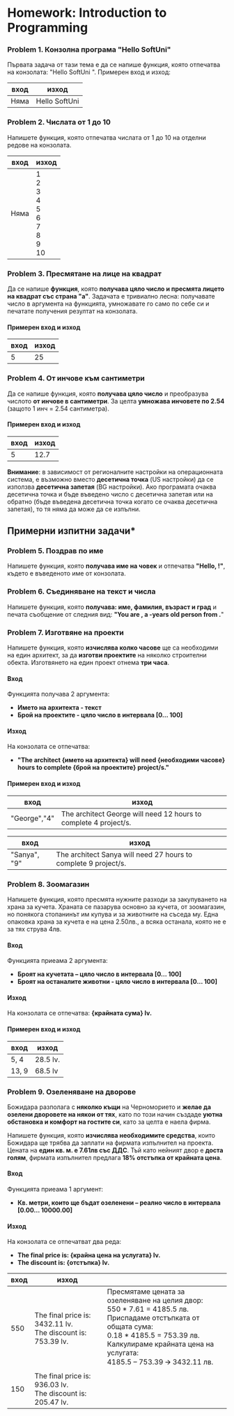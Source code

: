 Homework: Introduction to Programming
========

### Problem 1. Конзолна програма "Hello SoftUni"
Първата задача от тази тема е да се напише функция, която отпечатва на конзолата: 
"Hello SoftUni ".
Примерен вход и изход:

|  вход   | изход     |
|---------|-----------|
| Няма  | Hello SoftUni |


### Problem 2. Числата от 1 до 10
Напишете функция, която отпечатва числата от 1 до 10 на отделни редове на конзолата.


|  вход   | изход     |
|---------|-----------|
| Няма | 1 <br />2 <br />3 <br />4 <br />5 <br />6 <br />7 <br />8 <br />9 <br />10 |

### Problem 3. Пресмятане на лице на квадрат
Да се напише <b>функция</b>, която <b>получава цяло число и пресмята лицето на квадрат със страна "a"</b>. Задачата е тривиално лесна: получавате число в аргумента на функцията, умножавате го само по себе си и печатате получения резултат на конзолата.

#### Примерен вход и изход

|  вход   | изход     |
|---------|-----------|
| 5 | 25 |

### Problem 4. От инчове към сантиметри
Да се напише функция, която <b>получава цяло число</b> и преобразува числото <b>от инчове в сантиметри</b>. За целта <b>умножава инчовете по 2.54</b> (защото 1 инч = 2.54 сантиметра).

#### Примерен вход и изход

|  вход   | изход     |
|---------|-----------|
| 5 | 12.7 |

<b>Внимание</b>: в зависимост от регионалните настройки на операционната система, е възможно вместо <b>десетична точка</b> (US настройки) да се използва <b>десетична запетая</b> (BG настройки). Ако програмата очаква десетична точка и бъде въведено число с десетична запетая или на обратно (бъде въведена десетична точка когато се очаква десетична запетая), то тя няма да може да се изпълни.

## Примерни изпитни задачи* 

### Problem 5. Поздрав по име
Напишете функция, която <b>получава име на човек</b> и отпечатва <b>"Hello, <name>!"</b>, където <b><name></b> е въведеното име от конзолата.

### Problem 6. Съединяване на текст и числа
Напишете функция, която <b>получава: име, фамилия, възраст и град</b> и печата съобщение от следния вид: <b>"You are <firstName> <lastName>, a <age>-years old person from <town>.</b>"


### Problem 7. Изготвяне на проекти
Напишете функция, която <b>изчислява колко часове</b> ще са необходими на един архитект, за да <b>изготви проектите</b> на няколко строителни обекта. Изготвянето на един проект отнема <b>три часа</b>.

#### Вход
Функцията получава 2 аргумента:
* <b>Името на архитекта - текст</b>
* <b>Брой на проектите - цяло число в интервала [0… 100]</b>

#### Изход
На конзолата се отпечатва:
* <b>"The architect {името на архитекта} will need {необходими часове} hours to complete {брой на проектите} project/s."</b>

#### Примерен вход и изход

|  вход   | изход     |
|---------|-----------|
| "George","4" | The architect George will need 12 hours to complete 4 project/s. |

|  вход   | изход     |
|---------|-----------|
| "Sanya", "9" | The architect Sanya will need 27 hours to complete 9 project/s. |

### Problem 8. Зоомагазин
Напишете функция, която пресмята нужните разходи за закупуването на храна за кучета.  Храната се пазарува основно за кучета, от зоомагазин, но понякога стопанинът им купува и за животните на съседа му. Една опаковка храна за кучета е на цена 2.50лв., а всяка останала, която не е за тях струва 4лв.

#### Вход
Функцията приеама 2 аргумента:
* <b>Броят на кучетата – цяло число в интервала [0… 100]</b>
* <b>Броят на останалите животни  - цяло число в интервала [0… 100]</b>

#### Изход
На конзолата се отпечатва:
<b>{крайната сума} lv.</b>

#### Примерен вход и изход
|  вход   | изход     |
|---------|-----------|
| 5, 4 | 28.5 lv. |
| 13, 9 | 68.5 lv |

### Problem 9. Озеленяване на дворове
Божидара разполага с <b>няколко къщи</b> на Черноморието и <b>желае да озелени дворовете на някои от тях</b>, като по този начин създаде <b>уютна обстановка и комфорт на гостите си</b>, като за целта е наела фирма.

Напишете функция, която <b>изчислява необходимите средства</b>, които Божидара ще трябва да заплати на фирмата изпълнител на проекта. Цената на <b>един кв. м. е 7.61лв със ДДС</b>. Тъй като нейният двор е <b>доста голям</b>, фирмата изпълнител предлага <b>18% отстъпка от крайната цена</b>.


#### Вход
Функцията приеама 1 аргумент:
* <b>Кв. метри, които ще бъдат озеленени – реално число в интервала [0.00… 10000.00]</b>

#### Изход
На конзолата се отпечатват два реда:
* <b>The final price is: {крайна цена на услугата} lv.</b>
* <b>The discount is: {отстъпка} lv.</b>

|  вход   | изход     |  |
|---------|-----------|--|
| 550  | The final price is: 3432.11 lv. <br />The discount is: 753.39 lv. | Пресмятаме цената за озеленяване на целия двор:<br />550 * 7.61 = 4185.5 лв.<br />Приспадаме отстъпката от общата сума:<br />0.18 * 4185.5 = 753.39 лв.<br />Калкулираме крайната цена на услугата:<br />4185.5 – 753.39 🡪 3432.11 лв. |
| 150 | The final price is: 936.03 lv.<br />The discount is: 205.47 lv. | |
